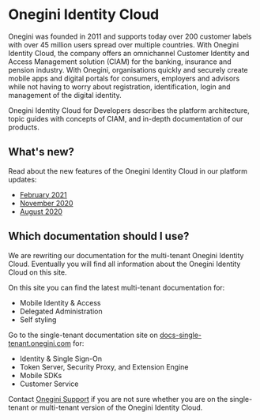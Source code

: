 # Onegini Identity Cloud

Onegini was founded in 2011 and supports today over 200 customer labels with over 45 million users spread over multiple countries. With Onegini Identity Cloud,
the company offers an omnichannel Customer Identity and Access Management solution (CIAM) for the banking, insurance and pension industry. With Onegini,
organisations quickly and securely create mobile apps and digital portals for consumers, employers and advisors while not having to worry about registration,
identification, login and management of the digital identity.

Onegini Identity Cloud for Developers describes the platform architecture, topic guides with concepts of CIAM, and in-depth documentation of our products.

## What's new?

Read about the new features of the Onegini Identity Cloud in our platform updates:

* [February 2021](https://blog.onegini.com/onegini-identity-cloud-platform-update-february-2021)
* [November 2020](https://blog.onegini.com/onegini-identity-cloud-platform-update-november-2020)
* [August 2020](https://blog.onegini.com/onegini-identity-cloud-platform-update-august-2020)

## Which documentation should I use?

We are rewriting our documentation for the multi-tenant Onegini Identity Cloud. Eventually you will find all information about the Onegini Identity Cloud on 
this site.

On this site you can find the latest multi-tenant documentation for:

* Mobile Identity & Access
* Delegated Administration
* Self styling

Go to the single-tenant documentation site on [docs-single-tenant.onegini.com](https://docs-single-tenant.onegini.com/) for:

* Identity & Single Sign-On
* Token Server, Security Proxy, and Extension Engine
* Mobile SDKs
* Customer Service

Contact [Onegini Support](https://support.onegini.com/) if you are not sure whether you are on the single-tenant or multi-tenant version of the Onegini Identity
Cloud.

